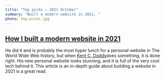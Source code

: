 ```yaml
---
title: "Top picks — 2021 October"
summary: "Built a modern website in 2021, "
photo: top-picks.jpg
---
```


## [How I built a modern website in 2021](https://kentcdodds.com/blog/how-i-built-a-modern-website-in-2021)

He did it and is probably the most hyper lunch for a personal website in The World Wide Web history, but when [Kent C. Dodds](https://twitter.com/kentcdodds)does something, it is done right. His new personal website looks stunning, and it is full of the very cool tech behind it. This article is an in-depth guide about building a website in 2021 is a great read.
